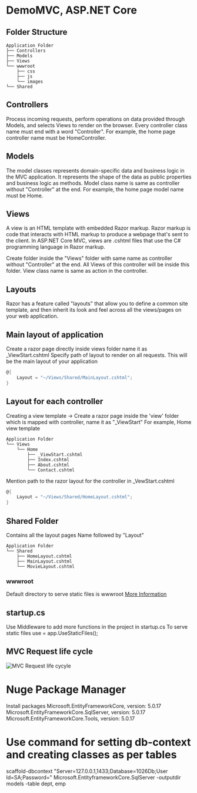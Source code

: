 # DemoMVC, ASP.NET Core

## Folder Structure
```
Application Folder
├── Controllers
├── Models
├── Views
└── wwwroot
    ├── css
    ├── js
    └── images
└── Shared
```

## Controllers
Process incoming requests, perform operations on data provided through Models, and selects Views to render on the browser.
Every controller class name must end with a word "Controller".
For example, the home page controller name must be HomeController.

## Models
The model classes represents domain-specific data and business logic in the MVC application. It represents the shape of the data as public properties and business logic as methods.
Model class name is same as controller without "Controller" at the end.
For example, the home page model name must be Home.


## Views
A view is an HTML template with embedded Razor markup. Razor markup is code that interacts with HTML markup to produce a webpage that's sent to the client. In ASP.NET Core MVC, views are .cshtml files that use the C# programming language in Razor markup.

Create folder inside the "Views" folder with same name as controller without "Controller" at the end.
All Views of this controller will be inside this folder.
View class name is same as action in the controller.


## Layouts
Razor has a feature called "layouts" that allow you to define a common site template, and then inherit its look and feel across all the views/pages on your web application.

## Main layout of application
Create a razor page directly inside views folder name it as _ViewStart.cshtml
Specify path of layout to render on all requests.
This will be the main layout of your application
```cs
@{
    Layout = "~/Views/Shared/MainLayout.cshtml";
}
```

## Layout for each controller
Creating a view template
-> Create a razor page inside the 'view' folder which is mapped with controller, name it as "_ViewStart"
For example, Home view template
```
Application Folder
└── Views
    └── Home
        ├── _ViewStart.cshtml
        ├── Index.cshtml
        ├── About.cshtml
        └── Contact.cshtml
```
Mention path to the razor layout for the controller in _VewStart.cshtml
```cs
@{
    Layout = "~/Views/Shared/HomeLayout.cshtml";
}
```



## Shared Folder
Contains all the layout pages
Name followed by "Layout"
```
Application Folder
└── Shared
    ├── HomeLayout.cshtml
    ├── MainLayout.cshtml
    └── MovieLayout.cshtml
```


### wwwroot
Default directory to serve static files is wwwroot
[More Information](https://docs.microsoft.com/en-us/aspnet/core/fundamentals/static-files?view=aspnetcore-6.0)

## startup.cs
Use Middleware to add more functions in the project in startup.cs
To serve static files use = app.UseStaticFiles();

## MVC Request life cycle
![MVC Request life cycyle](https://media.geeksforgeeks.org/wp-content/uploads/20220218094015/RequestLifeCycle-660x246.png)

# Nuge Package Manager
Install packages
Microsoft.EntityFrameworkCore, version: 5.0.17
Microsoft.EntityFrameworkCore.SqlServer, version: 5.0.17
Microsoft.EntityFrameworkCore.Tools, version: 5.0.17

# Use command for setting db-context and creating classes as per tables
scaffold-dbcontext "Server=127.0.0.1,1433;Database=1026Db;User Id=SA;Password=" Microsoft.EntityframeworkCore.SqlServer  -outputdir models -table dept, emp